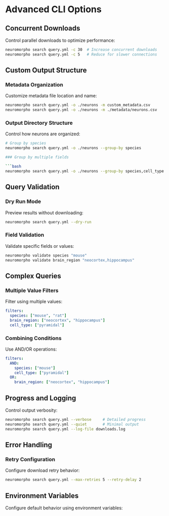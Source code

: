 # Advanced CLI Options

## Concurrent Downloads

Control parallel downloads to optimize performance:

```bash
neuromorpho search query.yml -c 30  # Increase concurrent downloads
neuromorpho search query.yml -c 5   # Reduce for slower connections
```

## Custom Output Structure

### Metadata Organization

Customize metadata file location and name:

```bash
neuromorpho search query.yml -o ./neurons -m custom_metadata.csv
neuromorpho search query.yml -o ./neurons -m ./metadata/neurons.csv
```

### Output Directory Structure

Control how neurons are organized:

```bash
# Group by species
neuromorpho search query.yml -o ./neurons --group-by species

### Group by multiple fields

```bash
neuromorpho search query.yml -o ./neurons --group-by species,cell_type
```

## Query Validation

### Dry Run Mode

Preview results without downloading:

```bash
neuromorpho search query.yml --dry-run
```

### Field Validation

Validate specific fields or values:

```bash
neuromorpho validate species "mouse"
neuromorpho validate brain_region "neocortex,hippocampus"
```

## Complex Queries

### Multiple Value Filters

Filter using multiple values:

```yaml
filters:
  species: ["mouse", "rat"]
  brain_region: ["neocortex", "hippocampus"]
  cell_type: ["pyramidal"]
```

### Combining Conditions

Use AND/OR operations:

```yaml
filters:
  AND:
    species: ["mouse"]
    cell_type: ["pyramidal"]
  OR:
    brain_region: ["neocortex", "hippocampus"]
```

## Progress and Logging

Control output verbosity:

```bash
neuromorpho search query.yml --verbose     # Detailed progress
neuromorpho search query.yml --quiet       # Minimal output
neuromorpho search query.yml --log-file downloads.log
```

## Error Handling

### Retry Configuration

Configure download retry behavior:

```bash
neuromorpho search query.yml --max-retries 5 --retry-delay 2
```

## Environment Variables

Configure default behavior using environment variables:
